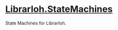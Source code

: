 # [LibrarIoh.StateMachines](https://github.com/SorceryStory/LibrarIoh.StateMachines)

State Machines for LibrarIoh.
